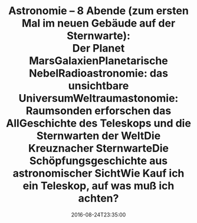 ---
date: '2016-08-24T23:35:00'
talk_date: '1999-10-01T00:00:00'
talk_speakers:
  speaker1:
    name: Mitglieder der Sternwarte
title: 'Astronomie – 8 Abende (zum ersten Mal im neuen Gebäude auf der Sternwarte):

  - Der Planet Mars

  - Galaxien

  - Planetarische Nebel

  - Radioastronomie: das unsichtbare Universum

  - Weltraumastonomie: Raumsonden erforschen das All

  - Geschichte des Teleskops und die Sternwarten der Welt

  - Die Kreuznacher Sternwarte

  - Die Schöpfungsgeschichte aus astronomischer Sicht

  - Wie Kauf ich ein Teleskop, auf was muß ich achten?'
---